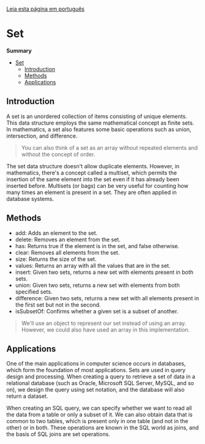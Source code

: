 [Leia esta página em português](./README.md)

# Set

**Summary**

- [Set](#set)
  - [Introduction](#introduction)
  - [Methods](#methods)
  - [Applications](#applications)

## Introduction

A set is an unordered collection of items consisting of unique elements. This data structure employs the same mathematical concept as finite sets. In mathematics, a set also features some basic operations such as union, intersection, and difference.

> You can also think of a set as an array without repeated elements and without the concept of order.

The set data structure doesn't allow duplicate elements. However, in mathematics, there's a concept called a multiset, which permits the insertion of the same element into the set even if it has already been inserted before. Multisets (or bags) can be very useful for counting how many times an element is present in a set. They are often applied in database systems.

## Methods

- add: Adds an element to the set.
- delete: Removes an element from the set.
- has: Returns true if the element is in the set, and false otherwise.
- clear: Removes all elements from the set.
- size: Returns the size of the set.
- values: Returns an array with all the values that are in the set.
- insert: Given two sets, returns a new set with elements present in both sets.
- union: Given two sets, returns a new set with elements from both specified sets.
- difference: Given two sets, returns a new set with all elements present in the first set but not in the second.
- isSubsetOf: Confirms whether a given set is a subset of another.

> We'll use an object to represent our set instead of using an array. However, we could also have used an array in this implementation.

## Applications

One of the main applications in computer science occurs in databases, which form the foundation of most applications. Sets are used in query design and processing. When creating a query to retrieve a set of data in a relational database (such as Oracle, Microsoft SQL Server, MySQL, and so on), we design the query using set notation, and the database will also return a dataset.

When creating an SQL query, we can specify whether we want to read all the data from a table or only a subset of it. We can also obtain data that is common to two tables, which is present only in one table (and not in the other) or in both. These operations are known in the SQL world as joins, and the basis of SQL joins are set operations.
